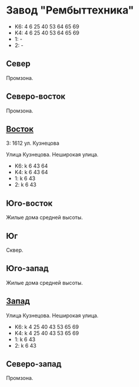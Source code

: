 # Завод "Рембыттехника"

* K6:   4   6   25  40  53  64  65  69
* K4:   4   6   25  40  53  64  65  69
* 1:    -
* 2:    -

## Север

Промзона.

## Северо-восток

Промзона.

## [Восток](./460075.md)

З:  1612    ул. Кузнецова

Улица Кузнецова.
Неширокая улица.

* K6:   k
        6   43  64
* K4:   k
        6   43  64
* 1:    k
        6   43
* 2:    k
        6   43

## Юго-восток

Жилые дома средней высоты.

## Юг

Сквер.

## Юго-запад

Жилые дома средней высоты.

## [Запад](./445075.md)

Улица Кузнецова.
Неширокая улица.

* K6:   k
        4   25  40  43  53  65  69
* K4:   k
        4   25  40  43  53  65  69
* 1:    k
        6   43
* 2:    k
        6   43

## Северо-запад

Промзона.

